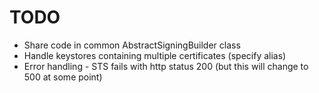 # TODO
- Share code in common AbstractSigningBuilder class
- Handle keystores containing multiple certificates (specify alias)
- Error handling - STS fails with http status 200 (but this will change to 500 at some point)


